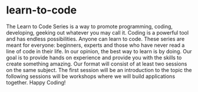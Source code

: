 # learn-to-code
The Learn to Code Series is a way to promote programming, coding, developing, geeking out whatever you may call it. Coding is a powerful tool and has endless possibilities. Anyone can learn to code. These series are meant for everyone: beginners, experts and those who have never read a line of code in their life. In our opinion, the best way to learn is by doing. Our goal is to provide hands on experience and provide you with the skills to create something amazing. Our format will consist of at least two sessions on the same subject. The first session will be an introduction to the topic the following sessions will be workshops where we will build applications together. Happy Coding! 

